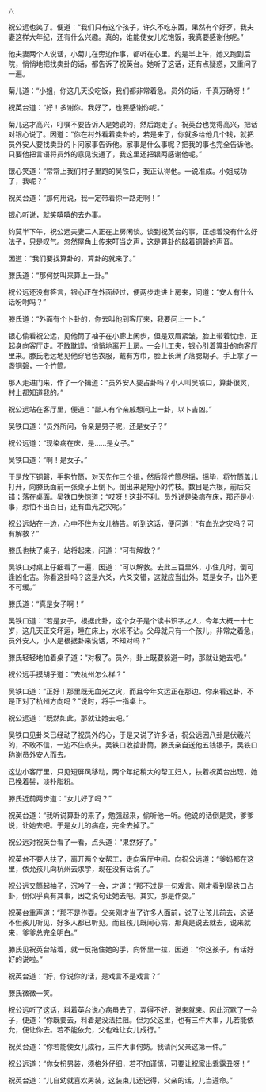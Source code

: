     六 

   祝公远也笑了。便道：“我们只有这个孩子，许久不吃东西，果然有个好歹，我夫妻这样大年纪，还有什么兴趣。真的，谁能使女儿吃饱饭，我真要感谢他呢。”

   他夫妻两个人说话，小菊儿在旁边作事，都听在心里。约是半上午，她又跑到后院，悄悄地把找卖卦的话，都告诉了祝英台。她听了这话，还有点疑惑，又重问了一遍。

   菊儿道：“小姐，你这几天没吃饭，我们都非常着急。员外的话，千真万确呀！”

   祝英台道：“好！多谢你。我好了，也要感谢你呢。”

   菊儿这才高兴，叮嘱不要告诉人是她说的，然后跑走了。祝英台也觉得高兴，把话对银心说了。因道：“你在村外看着卖卦的，若是来了，你就多给他几个钱，就把员外安人要找卖卦的卜问家事告诉他。家事是什么事呢？把我的事也完全告诉他。只要他把言语将员外的意见说通了，我这里还把银两感谢他呢。”

   银心笑道：“常常上我们村子里跑的吴铁口，我正认得他。一说准成。小姐成功了，我呢？”

   祝英台道：“那何用说，我一定带着你一路走啊！”

   银心听说，就笑嘻嘻的去办事。

   约莫半下午，祝公远夫妻二人正在上房闲谈。谈到祝英台的事，正想着没有什么好法子，只是叹气。忽然屋角上传来叮当之声，这是算卦的敲着铜磬的声音。

   因道：“我们要找算卦的，算卦的就来了。”

   滕氏道：“那何妨叫来算上一卦。”

   祝公远还没有答言，银心正在外面经过，便两步走进上房来，问道：“安人有什么话吩咐吗？”

   滕氏道：“外面有个卜卦的，你去叫他到客厅来，我要问上一卜。”

   银心偷看祝公远，见他筒了袖子在小廊上闲步，但是双眉紧皱，脸上带着忧虑，正起身向客厅走。不敢耽误，悄悄地离开上房。一会儿工夫，银心引着算卦的向客厅里来。滕氏老远地见他穿皂色衣服，戴有方巾，脸上长满了落腮胡子。手上拿了一盏铜磬，一个竹筒。

   那人走进门来，作了一个揖道：“员外安人要占卦吗？小人叫吴铁口，算卦很灵，村上都知道我的。”

   祝公远站在客厅里，便道：“鄙人有个亲戚想问上一卦，以卜吉凶。”

   吴铁口道：“员外所问，令亲是男子呢，还是女子？”

   祝公远道：“现染病在床，是……是女子。”

   吴铁口道：“啊！是女子。”

   于是放下铜磬，手抱竹筒，对天先作三个揖，然后将竹筒尽摇，摇毕，将竹筒盖儿打开，向滕氏面前一张桌子上倒下。倒出来是短小的竹枝。数目是六根，前后交错；落在桌面。吴铁口失惊道：“哎呀！这卦不利。员外说是染病在床，那还是小事，恐怕不出百日，还有血光之灾呢。”

   祝公远站在一边，心中不住为女儿祷告。听到这话，便问道：“有血光之灾吗？可有解救？”

   滕氏也扶了桌子，站将起来，问道：“可有解救？”

   吴铁口对桌上仔细看了一遍，因道：“可以解救。去此三百里外，小住几时，倒可逢凶化吉。你看这卦吗？这是六爻，六爻交错，这就应当出外。既是女子，出外更不可缓。”

   滕氏道：“真是女子啊！”

   吴铁口道：“若是女子，根据此卦，这个女子是个读书识字之人，今年大概一十七岁，这几天正交坏运，睡在床上，水米不沾。父母就只有一个孩儿，非常之着急，员外安人，小人是根据卦来说话，不知对吗？”

   滕氏轻轻地拍着桌子道：“对极了。员外，卦上既要躲避一时，那就让她去吧。”

   祝公远手摸胡子道：“去杭州怎么样？”

   吴铁口道：“正好！那里既无血光之灾，而且今年文运正在那边。你来看这卦，不是正对了杭州方向吗？”说时，将手一指桌上。

   祝公远道：“既然如此，那就让她去吧。”

   吴铁口见卦爻已经动了祝员外的心，于是又说了许多话，祝公远因八卦是伏羲兴的，不敢不信，一边不住点头。吴铁口收拾卦筒，滕氏亲自送他五钱银子，吴铁口称谢员外安人而去。

   这边小客厅里，只见短屏风移动，两个年纪稍大的帮工妇人，扶着祝英台出现，她已挽着髻，淡扑脂粉。

   滕氏近前两步道：“女儿好了吗？”

   祝英台道：“我听说算卦的来了，勉强起来，偷听他一听。他说的话倒是灵，爹爹说，让她去吧。于是女儿的病症，完全去掉了。”

   祝公远对祝英台看了一看，点头道：“果然好了。”

   祝英台不要人扶了，离开两个女帮工，走向客厅中间。向祝公远道：“爹妈都在这里，依允孩儿向杭州去求学，现在没有话说了。”

   祝公远又筒起袖子，沉吟了一会，才道：“那不过是一句戏言。刚才看到吴铁口占卦，倒似乎真有其事，因之说句让她去吧。其实，那是作耍。”

   祝英台重声道：“那不是作耍。父亲刚才当了许多人面前，说了让孩儿前去，这话不但孩儿听见，好多人都已听见。而且孩儿既闹心病，那真是说去就去，说来就来，爹爹总完全明白。”

   滕氏见祝英台站着，就一反拖住她的手，向怀里一拉，因道：“你这孩子，有话好好的说啦。”

   祝英台道：“好，你说你的话，是戏言不是戏言？”

   滕氏微微一笑。

   祝公远听了这话，料着英台说心病虽去了，弄得不好，说来就来。因此沉默了一会子，便道：“你既要去，料着是没法拦阻。但为父这里，也有三件大事，儿若能依允，便让你去。若不能依允，父也难让女儿成行。”

   祝英台道：“你若能使女儿成行，三件大事何妨。我请问父亲这第一件。”

   祝公远道：“你女扮男装，须格外仔细，若不加谨慎，可要让祝家出乖露丑呀！”

   祝英台道：“儿自幼就喜欢男装，这装束儿还记得，父亲的话，儿当遵命。”

